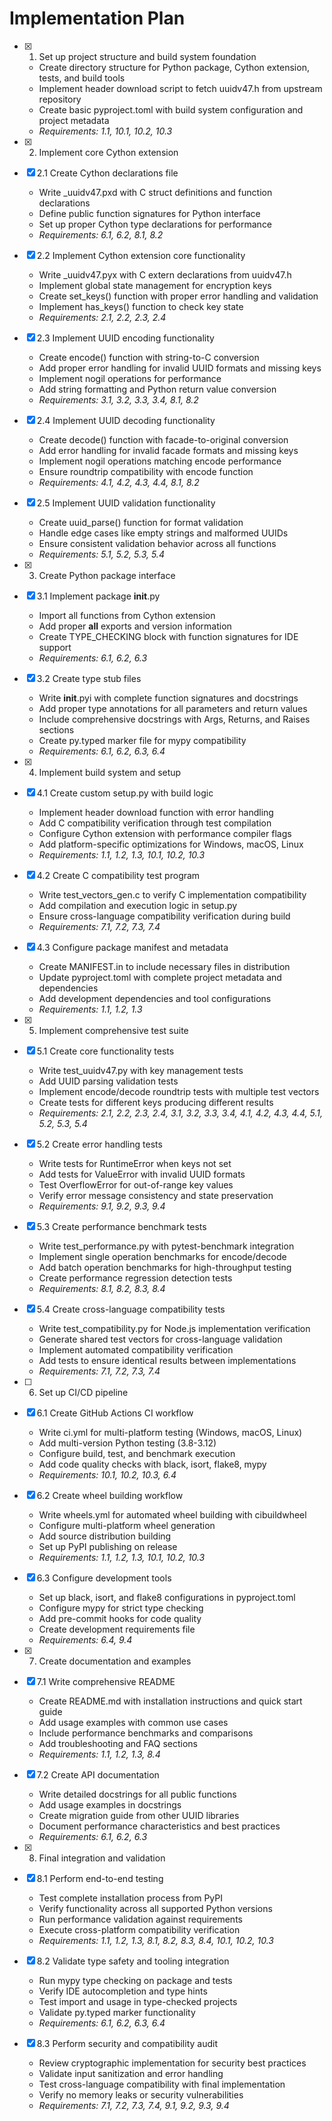 # Implementation Plan

- [x] 1. Set up project structure and build system foundation
  - Create directory structure for Python package, Cython extension, tests, and build tools
  - Implement header download script to fetch uuidv47.h from upstream repository
  - Create basic pyproject.toml with build system configuration and project metadata
  - _Requirements: 1.1, 10.1, 10.2, 10.3_

- [x] 2. Implement core Cython extension
- [x] 2.1 Create Cython declarations file
  - Write _uuidv47.pxd with C struct definitions and function declarations
  - Define public function signatures for Python interface
  - Set up proper Cython type declarations for performance
  - _Requirements: 6.1, 6.2, 8.1, 8.2_

- [x] 2.2 Implement Cython extension core functionality
  - Write _uuidv47.pyx with C extern declarations from uuidv47.h
  - Implement global state management for encryption keys
  - Create set_keys() function with proper error handling and validation
  - Implement has_keys() function to check key state
  - _Requirements: 2.1, 2.2, 2.3, 2.4_

- [x] 2.3 Implement UUID encoding functionality
  - Create encode() function with string-to-C conversion
  - Add proper error handling for invalid UUID formats and missing keys
  - Implement nogil operations for performance
  - Add string formatting and Python return value conversion
  - _Requirements: 3.1, 3.2, 3.3, 3.4, 8.1, 8.2_

- [x] 2.4 Implement UUID decoding functionality
  - Create decode() function with facade-to-original conversion
  - Add error handling for invalid facade formats and missing keys
  - Implement nogil operations matching encode performance
  - Ensure roundtrip compatibility with encode function
  - _Requirements: 4.1, 4.2, 4.3, 4.4, 8.1, 8.2_

- [x] 2.5 Implement UUID validation functionality
  - Create uuid_parse() function for format validation
  - Handle edge cases like empty strings and malformed UUIDs
  - Ensure consistent validation behavior across all functions
  - _Requirements: 5.1, 5.2, 5.3, 5.4_

- [x] 3. Create Python package interface
- [x] 3.1 Implement package __init__.py
  - Import all functions from Cython extension
  - Add proper __all__ exports and version information
  - Create TYPE_CHECKING block with function signatures for IDE support
  - _Requirements: 6.1, 6.2, 6.3_

- [x] 3.2 Create type stub files
  - Write __init__.pyi with complete function signatures and docstrings
  - Add proper type annotations for all parameters and return values
  - Include comprehensive docstrings with Args, Returns, and Raises sections
  - Create py.typed marker file for mypy compatibility
  - _Requirements: 6.1, 6.2, 6.3, 6.4_

- [x] 4. Implement build system and setup
- [x] 4.1 Create custom setup.py with build logic
  - Implement header download function with error handling
  - Add C compatibility verification through test compilation
  - Configure Cython extension with performance compiler flags
  - Add platform-specific optimizations for Windows, macOS, Linux
  - _Requirements: 1.1, 1.2, 1.3, 10.1, 10.2, 10.3_

- [x] 4.2 Create C compatibility test program
  - Write test_vectors_gen.c to verify C implementation compatibility
  - Add compilation and execution logic in setup.py
  - Ensure cross-language compatibility verification during build
  - _Requirements: 7.1, 7.2, 7.3, 7.4_

- [x] 4.3 Configure package manifest and metadata
  - Create MANIFEST.in to include necessary files in distribution
  - Update pyproject.toml with complete project metadata and dependencies
  - Add development dependencies and tool configurations
  - _Requirements: 1.1, 1.2, 1.3_

- [x] 5. Implement comprehensive test suite
- [x] 5.1 Create core functionality tests
  - Write test_uuidv47.py with key management tests
  - Add UUID parsing validation tests
  - Implement encode/decode roundtrip tests with multiple test vectors
  - Create tests for different keys producing different results
  - _Requirements: 2.1, 2.2, 2.3, 2.4, 3.1, 3.2, 3.3, 3.4, 4.1, 4.2, 4.3, 4.4, 5.1, 5.2, 5.3, 5.4_

- [x] 5.2 Create error handling tests
  - Write tests for RuntimeError when keys not set
  - Add tests for ValueError with invalid UUID formats
  - Test OverflowError for out-of-range key values
  - Verify error message consistency and state preservation
  - _Requirements: 9.1, 9.2, 9.3, 9.4_

- [x] 5.3 Create performance benchmark tests
  - Write test_performance.py with pytest-benchmark integration
  - Implement single operation benchmarks for encode/decode
  - Add batch operation benchmarks for high-throughput testing
  - Create performance regression detection tests
  - _Requirements: 8.1, 8.2, 8.3, 8.4_

- [x] 5.4 Create cross-language compatibility tests
  - Write test_compatibility.py for Node.js implementation verification
  - Generate shared test vectors for cross-language validation
  - Implement automated compatibility verification
  - Add tests to ensure identical results between implementations
  - _Requirements: 7.1, 7.2, 7.3, 7.4_

- [ ] 6. Set up CI/CD pipeline
- [x] 6.1 Create GitHub Actions CI workflow
  - Write ci.yml for multi-platform testing (Windows, macOS, Linux)
  - Add multi-version Python testing (3.8-3.12)
  - Configure build, test, and benchmark execution
  - Add code quality checks with black, isort, flake8, mypy
  - _Requirements: 10.1, 10.2, 10.3, 6.4_

- [x] 6.2 Create wheel building workflow
  - Write wheels.yml for automated wheel building with cibuildwheel
  - Configure multi-platform wheel generation
  - Add source distribution building
  - Set up PyPI publishing on release
  - _Requirements: 1.1, 1.2, 1.3, 10.1, 10.2, 10.3_

- [x] 6.3 Configure development tools
  - Set up black, isort, and flake8 configurations in pyproject.toml
  - Configure mypy for strict type checking
  - Add pre-commit hooks for code quality
  - Create development requirements file
  - _Requirements: 6.4, 9.4_

- [x] 7. Create documentation and examples
- [x] 7.1 Write comprehensive README
  - Create README.md with installation instructions and quick start guide
  - Add usage examples with common use cases
  - Include performance benchmarks and comparisons
  - Add troubleshooting and FAQ sections
  - _Requirements: 1.1, 1.2, 1.3, 8.4_

- [x] 7.2 Create API documentation
  - Write detailed docstrings for all public functions
  - Add usage examples in docstrings
  - Create migration guide from other UUID libraries
  - Document performance characteristics and best practices
  - _Requirements: 6.1, 6.2, 6.3_

- [x] 8. Final integration and validation
- [x] 8.1 Perform end-to-end testing
  - Test complete installation process from PyPI
  - Verify functionality across all supported Python versions
  - Run performance validation against requirements
  - Execute cross-platform compatibility verification
  - _Requirements: 1.1, 1.2, 1.3, 8.1, 8.2, 8.3, 8.4, 10.1, 10.2, 10.3_

- [x] 8.2 Validate type safety and tooling integration
  - Run mypy type checking on package and tests
  - Verify IDE autocompletion and type hints
  - Test import and usage in type-checked projects
  - Validate py.typed marker functionality
  - _Requirements: 6.1, 6.2, 6.3, 6.4_

- [x] 8.3 Perform security and compatibility audit
  - Review cryptographic implementation for security best practices
  - Validate input sanitization and error handling
  - Test cross-language compatibility with final implementation
  - Verify no memory leaks or security vulnerabilities
  - _Requirements: 7.1, 7.2, 7.3, 7.4, 9.1, 9.2, 9.3, 9.4_
